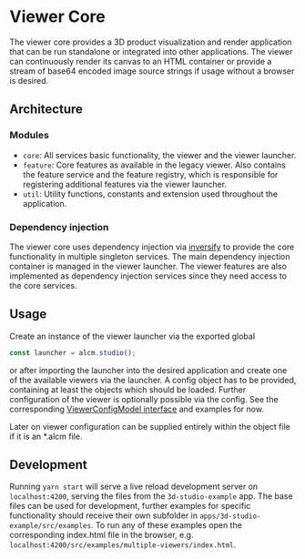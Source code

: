 # Viewer Core

The viewer core provides a 3D product visualization and render application that
can be run standalone or integrated into other applications. The viewer can 
continuously render its canvas to an HTML container or provide a stream of 
base64 encoded image source strings if usage without a browser is desired.

## Architecture

### Modules
* `core`: All services basic functionality, the viewer and the viewer launcher.
* `feature`: Core features as available in the legacy viewer. Also contains the
  feature service and the feature registry, which is responsible for registering
  additional features via the viewer launcher.
* `util`: Utility functions, constants and extension used throughout the 
  application.

### Dependency injection
The viewer core uses dependency injection via [inversify](https://github.com/inversify/InversifyJS)
to provide the core functionality in multiple singleton services. The main 
dependency injection container is managed in the viewer launcher. The viewer
features are also implemented as dependency injection services since they need
access to the core services.

## Usage

Create an instance of the viewer launcher via the exported global
```javascript
const launcher = alcm.studio();
```
or after importing the launcher into the desired application and create one of
the available viewers via the launcher. A config object has to be provided,
containing at least the objects which should be loaded. Further configuration
of the viewer is optionally possible via the config. See the corresponding 
[ViewerConfigModel interface](src/types.ts#L21) and examples for now.

Later on viewer configuration can be supplied entirely within the object file
if it is an *.alcm file.

## Development

Running `yarn start` will serve a live reload development server on `localhost:4200`,
serving the files from the `3d-studio-example` app. The base files can be used for development,
further examples for specific functionality should receive their own subfolder in 
`apps/3d-studio-example/src/examples`. To run any of these examples open the corresponding
index.html file in the browser, e.g. `localhost:4200/src/examples/multiple-viewers/index.html`.

